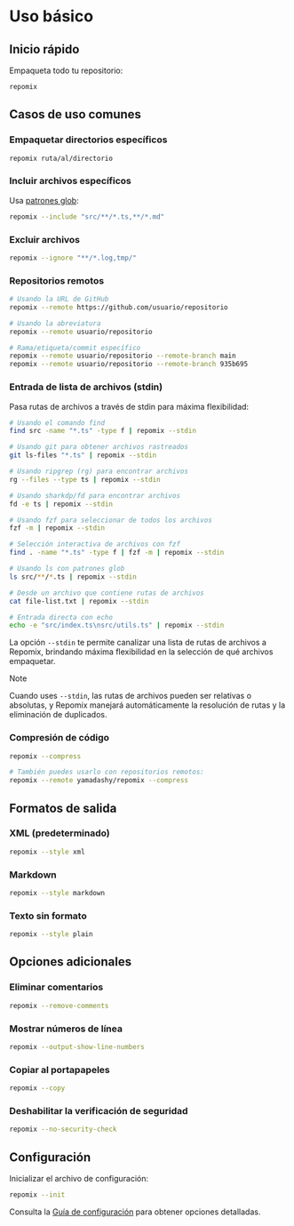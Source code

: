 # Uso básico

## Inicio rápido

Empaqueta todo tu repositorio:
```bash
repomix
```

## Casos de uso comunes

### Empaquetar directorios específicos
```bash
repomix ruta/al/directorio
```

### Incluir archivos específicos
Usa [patrones glob](https://github.com/mrmlnc/fast-glob?tab=readme-ov-file#pattern-syntax):
```bash
repomix --include "src/**/*.ts,**/*.md"
```

### Excluir archivos
```bash
repomix --ignore "**/*.log,tmp/"
```

### Repositorios remotos
```bash
# Usando la URL de GitHub
repomix --remote https://github.com/usuario/repositorio

# Usando la abreviatura
repomix --remote usuario/repositorio

# Rama/etiqueta/commit específico
repomix --remote usuario/repositorio --remote-branch main
repomix --remote usuario/repositorio --remote-branch 935b695
```

### Entrada de lista de archivos (stdin)

Pasa rutas de archivos a través de stdin para máxima flexibilidad:

```bash
# Usando el comando find
find src -name "*.ts" -type f | repomix --stdin

# Usando git para obtener archivos rastreados
git ls-files "*.ts" | repomix --stdin

# Usando ripgrep (rg) para encontrar archivos
rg --files --type ts | repomix --stdin

# Usando sharkdp/fd para encontrar archivos
fd -e ts | repomix --stdin

# Usando fzf para seleccionar de todos los archivos
fzf -m | repomix --stdin

# Selección interactiva de archivos con fzf
find . -name "*.ts" -type f | fzf -m | repomix --stdin

# Usando ls con patrones glob
ls src/**/*.ts | repomix --stdin

# Desde un archivo que contiene rutas de archivos
cat file-list.txt | repomix --stdin

# Entrada directa con echo
echo -e "src/index.ts\nsrc/utils.ts" | repomix --stdin
```

La opción `--stdin` te permite canalizar una lista de rutas de archivos a Repomix, brindando máxima flexibilidad en la selección de qué archivos empaquetar.

> [!NOTE]
> Cuando uses `--stdin`, las rutas de archivos pueden ser relativas o absolutas, y Repomix manejará automáticamente la resolución de rutas y la eliminación de duplicados.

### Compresión de código

```bash
repomix --compress

# También puedes usarlo con repositorios remotos:
repomix --remote yamadashy/repomix --compress
```

## Formatos de salida

### XML (predeterminado)
```bash
repomix --style xml
```

### Markdown
```bash
repomix --style markdown
```

### Texto sin formato
```bash
repomix --style plain
```

## Opciones adicionales

### Eliminar comentarios
```bash
repomix --remove-comments
```

### Mostrar números de línea
```bash
repomix --output-show-line-numbers
```

### Copiar al portapapeles
```bash
repomix --copy
```

### Deshabilitar la verificación de seguridad
```bash
repomix --no-security-check
```

## Configuración

Inicializar el archivo de configuración:
```bash
repomix --init
```

Consulta la [Guía de configuración](/guide/configuration) para obtener opciones detalladas.
